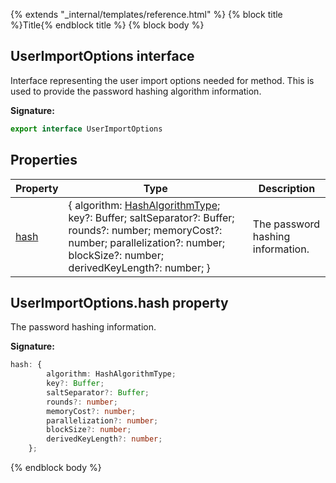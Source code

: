 {% extends "_internal/templates/reference.html" %}
{% block title %}Title{% endblock title %}
{% block body %}

## UserImportOptions interface

Interface representing the user import options needed for  method. This is used to provide the password hashing algorithm information.

<b>Signature:</b>

```typescript
export interface UserImportOptions 
```

## Properties

|  Property | Type | Description |
|  --- | --- | --- |
|  [hash](./firebase-admin_.userimportoptions.md#userimportoptionshash_property) | { algorithm: [HashAlgorithmType](./firebase-admin_.md#hashalgorithmtype_type)<!-- -->; key?: Buffer; saltSeparator?: Buffer; rounds?: number; memoryCost?: number; parallelization?: number; blockSize?: number; derivedKeyLength?: number; } | The password hashing information. |

## UserImportOptions.hash property

The password hashing information.

<b>Signature:</b>

```typescript
hash: {
        algorithm: HashAlgorithmType;
        key?: Buffer;
        saltSeparator?: Buffer;
        rounds?: number;
        memoryCost?: number;
        parallelization?: number;
        blockSize?: number;
        derivedKeyLength?: number;
    };
```
{% endblock body %}
